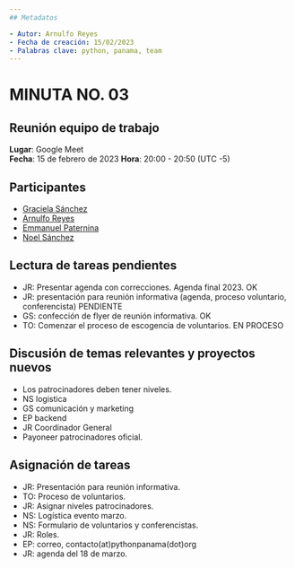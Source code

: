 ```yaml
---
## Metadatos

- Autor: Arnulfo Reyes
- Fecha de creación: 15/02/2023
- Palabras clave: python, panama, team
---
```


# MINUTA NO. 03

## Reunión equipo de trabajo

**Lugar**: Google Meet  
**Fecha**: 15 de febrero de 2023
**Hora**: 20:00 - 20:50 (UTC -5)

## **Participantes**

- [Graciela Sánchez](<>)
- [Arnulfo Reyes](https://www.linkedin.com/in/arnulfo-rh)
- [Emmanuel Paternina](https://www.linkedin.com/in/emmanuel-paternina-446a2734)
- [Noel Sánchez](https://www.linkedin.com/in/noel-s%C3%A1nchez-2945071ab)

<!--   - [Arnulfo Reyes](https://www.linkedin.com/in/arnulfo-rh) -->
<!--  - [Dina Cianca](https://www.linkedin.com/in/dina-cianca-9a3113210) -->
<!-- - [Graciela Sánchez](<>) -->
<!-- - [Noel Sánchez](https://www.linkedin.com/in/noel-s%C3%A1nchez-2945071ab)-->
<!-- - [Emmanuel Paternina](https://www.linkedin.com/in/emmanuel-paternina-446a2734) -->

## Lectura de tareas pendientes

- JR: Presentar agenda con correcciones. Agenda final 2023. OK
- JR: presentación para reunión informativa (agenda, proceso voluntario, conferencista) PENDIENTE
- GS: confección de flyer de reunión informativa. OK
- TO: Comenzar el proceso de escogencia de voluntarios. EN PROCESO

## Discusión de temas relevantes y proyectos nuevos

- Los patrocinadores deben tener niveles.
- NS logistica
- GS comunicación y marketing
- EP backend
- JR Coordinador General
- Payoneer patrocinadores oficial.

## Asignación de tareas

- JR: Presentación para reunión informativa.
- TO: Proceso de voluntarios.
- JR: Asignar niveles patrocinadores.
- NS: Logística evento marzo.
- NS: Formulario de voluntarios y conferencistas.
- JR: Roles.
- EP: correo, contacto(at)pythonpanama(dot)org
- JR: agenda del 18 de marzo.